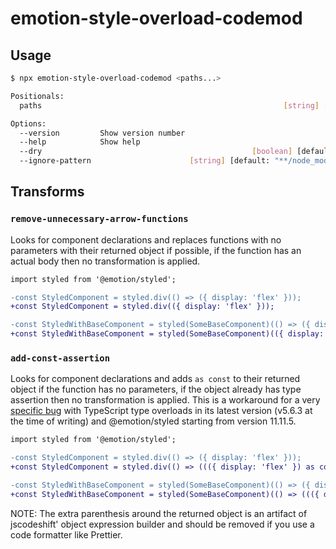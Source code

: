 # emotion-style-overload-codemod

## Usage

```bash
$ npx emotion-style-overload-codemod <paths...>

Positionals:
  paths                                                      [string] [required]

Options:
  --version         Show version number                                [boolean]
  --help            Show help                                          [boolean]
  --dry                                               [boolean] [default: false]
  --ignore-pattern                      [string] [default: "**/node_modules/**"]
```

## Transforms

### `remove-unnecessary-arrow-functions`

Looks for component declarations and replaces functions with no parameters with their returned object if possible, if the function has an actual body then no transformation is applied.

```diff
import styled from '@emotion/styled';

-const StyledComponent = styled.div(() => ({ display: 'flex' })); 
+const StyledComponent = styled.div(({ display: 'flex' })); 

-const StyledWithBaseComponent = styled(SomeBaseComponent)(() => ({ display: 'flex' })); 
+const StyledWithBaseComponent = styled(SomeBaseComponent)(({ display: 'flex' })); 

```

### `add-const-assertion`

Looks for component declarations and adds `as const` to their returned object if the function has no parameters, if the object already has type assertion then no transformation is applied. This is a workaround for a very [specific bug](https://github.com/emotion-js/emotion/issues/3174) with TypeScript type overloads in its latest version (v5.6.3 at the time of writing) and @emotion/styled starting from version 11.11.5.

```diff
import styled from '@emotion/styled';

-const StyledComponent = styled.div(() => ({ display: 'flex' })); 
+const StyledComponent = styled.div(() => ((({ display: 'flex' }) as const))); 

-const StyledWithBaseComponent = styled(SomeBaseComponent)(() => ({ display: 'flex' })); 
+const StyledWithBaseComponent = styled(SomeBaseComponent)(() => ((({ display: 'flex' }) as const))); 
```

NOTE: The extra parenthesis around the returned object is an artifact of jscodeshift' object expression builder and should be removed if you use a code formatter like Prettier.
